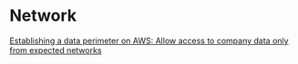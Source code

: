 # Network

[Establishing a data perimeter on AWS: Allow access to company data only from expected networks](https://aws.amazon.com/jp/blogs/security/establishing-a-data-perimeter-on-aws-allow-access-to-company-data-only-from-expected-networks/)
